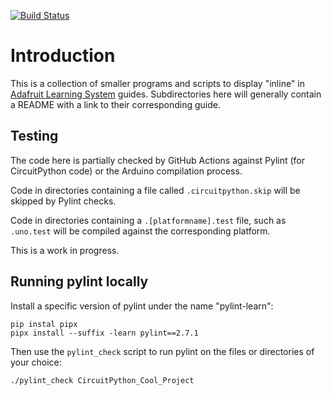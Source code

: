 [![Build Status](https://travis-ci.com/adafruit/Adafruit_Learning_System_Guides.svg?branch=main)](https://travis-ci.com/adafruit/Adafruit_Learning_System_Guides)
# Introduction

This is a collection of smaller programs and scripts to display "inline" in
[Adafruit Learning System][learn] guides.  Subdirectories here will generally
contain a README with a link to their corresponding guide.

## Testing

The code here is partially checked by GitHub Actions against Pylint (for
CircuitPython code) or the Arduino compilation process.

Code in directories containing a file called `.circuitpython.skip` will be
skipped by Pylint checks.

Code in directories containing a `.[platformname].test` file, such as
`.uno.test` will be compiled against the corresponding platform.

This is a work in progress.

[learn]: https://learn.adafruit.com/

## Running pylint locally
Install a specific version of pylint under the name "pylint-learn":
```
pip instal pipx
pipx install --suffix -learn pylint==2.7.1
```
Then use the `pylint_check` script to run pylint on the files or directories
of your choice:
```
./pylint_check CircuitPython_Cool_Project
```
